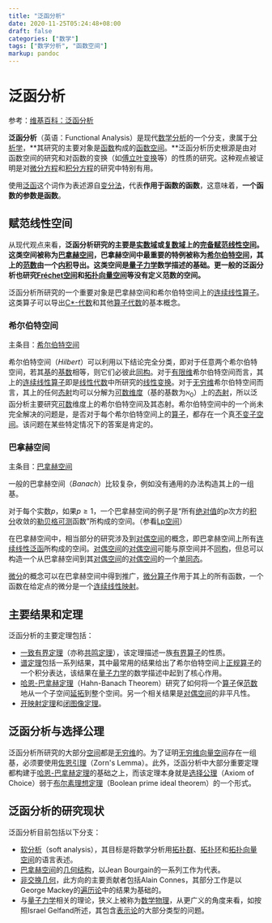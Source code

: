 ```yaml
---
title: "泛函分析"
date: 2020-11-25T05:24:48+08:00
draft: false
categories: ["数学"]
tags: ["数学分析", "函数空间"]
markup: pandoc
---
```

# 泛函分析

参考：[维基百科：泛函分析](https://zh.wikipedia.org/wiki/泛函分析)

**泛函分析**（英语：Functional Analysis）是现代[数学分析](https://zh.wikipedia.org/wiki/数学分析)的一个分支，隶属于[分析学](https://zh.wikipedia.org/wiki/分析学)，**其研究的主要对象是[函数](https://zh.wikipedia.org/wiki/函数)构成的[函数空间](https://zh.wikipedia.org/wiki/函数空间)。**泛函分析历史根源是由对函数空间的研究和对函数的变换（如[傅立叶变换](https://zh.wikipedia.org/wiki/傅立叶变换)等）的性质的研究。这种观点被证明是对[微分方程](https://zh.wikipedia.org/wiki/微分方程)和[积分方程](https://zh.wikipedia.org/wiki/积分方程)的研究中特别有用。

使用[泛函](https://zh.wikipedia.org/wiki/泛函)这个词作为表述源自[变分法](https://zh.wikipedia.org/wiki/变分法)，代表**作用于函数的函数**，这意味着，**一个函数的参数是函数**。

## 赋范线性空间

从现代观点来看，**泛函分析研究的主要是[实数域](https://zh.wikipedia.org/wiki/实数域)或[复数域](https://zh.wikipedia.org/wiki/复数域)上的[完备](https://zh.wikipedia.org/wiki/完备)[赋范线性空间](https://zh.wikipedia.org/wiki/赋范线性空间)。这类空间被称为[巴拿赫空间](https://zh.wikipedia.org/wiki/巴拿赫空间)，巴拿赫空间中最重要的特例被称为[希尔伯特空间](https://zh.wikipedia.org/wiki/希尔伯特空间)，其上的[范数](https://zh.wikipedia.org/wiki/范数)由一个[内积](https://zh.wikipedia.org/wiki/内积)导出。这类空间是[量子力学](https://zh.wikipedia.org/wiki/量子力学)数学描述的基础。更一般的泛函分析也研究[Fréchet空间](https://zh.wikipedia.org/w/index.php?title=Fréchet空间&action=edit&redlink=1)和[拓扑向量空间](https://zh.wikipedia.org/wiki/拓扑向量空间)等没有定义范数的空间。**

泛函分析所研究的一个重要对象是巴拿赫空间和希尔伯特空间上的[连续](https://zh.wikipedia.org/wiki/连续)[线性算子](https://zh.wikipedia.org/wiki/线性算子)。这类算子可以导出[C*-代数](https://zh.wikipedia.org/wiki/C*-代数)和其他[算子代数](https://zh.wikipedia.org/w/index.php?title=算子代数&action=edit&redlink=1)的基本概念。

### 希尔伯特空间

主条目：[希尔伯特空间](https://zh.wikipedia.org/wiki/希尔伯特空间)

希尔伯特空间（*Hilbert*）可以利用以下结论完全分类，即对于任意两个希尔伯特空间，若其[基](https://zh.wikipedia.org/wiki/基)的[基数](https://zh.wikipedia.org/wiki/基数)相等，则它们必彼此[同构](https://zh.wikipedia.org/wiki/同构)。对于[有限维](https://zh.wikipedia.org/w/index.php?title=有限维&action=edit&redlink=1)希尔伯特空间而言，其上的[连续](https://zh.wikipedia.org/wiki/连续)[线性算子](https://zh.wikipedia.org/wiki/线性算子)即是[线性代数](https://zh.wikipedia.org/wiki/线性代数)中所研究的[线性变换](https://zh.wikipedia.org/wiki/线性变换)。对于[无穷维](https://zh.wikipedia.org/w/index.php?title=无穷维&action=edit&redlink=1)希尔伯特空间而言，其上的任何[态射](https://zh.wikipedia.org/wiki/态射)均可以分解为[可数](https://zh.wikipedia.org/wiki/可数)[维度](https://zh.wikipedia.org/wiki/维度)（基的基数为$\displaystyle \aleph _{0}$）上的[态射](https://zh.wikipedia.org/wiki/态射)，所以泛函分析主要研究[可数](https://zh.wikipedia.org/wiki/可数)维度上的希尔伯特空间及其态射。希尔伯特空间中的一个尚未完全解决的问题是，是否对于每个希尔伯特空间上的[算子](https://zh.wikipedia.org/wiki/算子)，都存在一个真[不变子空间](https://zh.wikipedia.org/wiki/不变子空间)。该问题在某些特定情况下的答案是肯定的。

### 巴拿赫空间

主条目：[巴拿赫空间](https://zh.wikipedia.org/wiki/巴拿赫空间)

一般的巴拿赫空间（*Banach*）比较复杂，例如没有通用的办法构造其上的一组基。

对于每个实数$\displaystyle p$，如果$\displaystyle p\geq 1$，一个巴拿赫空间的例子是“所有[绝对值](https://zh.wikipedia.org/wiki/绝对值)的$\displaystyle p$次方的[积分](https://zh.wikipedia.org/wiki/积分)收敛的[勒贝格可测](https://zh.wikipedia.org/wiki/勒贝格可测)函数”所构成的空间。（参看[Lp空间](https://zh.wikipedia.org/wiki/Lp空间)）

在巴拿赫空间中，相当部分的研究涉及到[对偶空间](https://zh.wikipedia.org/wiki/对偶空间)的概念，即巴拿赫空间上所有[连续](https://zh.wikipedia.org/wiki/连续)[线性泛函](https://zh.wikipedia.org/wiki/线性泛函)所构成的空间。[对偶空间](https://zh.wikipedia.org/wiki/对偶空间)的[对偶空间](https://zh.wikipedia.org/wiki/对偶空间)可能与原空间并不[同构](https://zh.wikipedia.org/wiki/同构)，但总可以构造一个从巴拿赫空间到其[对偶空间](https://zh.wikipedia.org/wiki/对偶空间)的[对偶空间](https://zh.wikipedia.org/wiki/对偶空间)的一个[单同态](https://zh.wikipedia.org/wiki/单同态)。

[微分](https://zh.wikipedia.org/wiki/微分)的概念可以在巴拿赫空间中得到推广，[微分](https://zh.wikipedia.org/wiki/微分)[算子](https://zh.wikipedia.org/wiki/算子)作用于其上的所有函数，一个函数在给定点的微分是一个[连续](https://zh.wikipedia.org/wiki/连续)[线性映射](https://zh.wikipedia.org/wiki/线性映射)。

## 主要结果和定理

泛函分析的主要定理包括：

- [一致有界定理](https://zh.wikipedia.org/wiki/一致有界定理)（亦称[共鸣定理](https://zh.wikipedia.org/wiki/共鸣定理)），该定理描述一族[有界算子](https://zh.wikipedia.org/wiki/有界算子)的性质。
- [谱定理](https://zh.wikipedia.org/wiki/谱定理)包括一系列结果，其中最常用的结果给出了希尔伯特空间上[正规算子](https://zh.wikipedia.org/wiki/正规算子)的一个积分表达，该结果在[量子力学](https://zh.wikipedia.org/wiki/量子力学)的数学描述中起到了核心作用。
- [哈恩-巴拿赫定理](https://zh.wikipedia.org/wiki/哈恩-巴拿赫定理)（Hahn-Banach Theorem）研究了如何将一个[算子](https://zh.wikipedia.org/wiki/算子)保[范数](https://zh.wikipedia.org/wiki/范数)地从一个子空间[延拓](https://zh.wikipedia.org/w/index.php?title=延拓&action=edit&redlink=1)到整个空间。另一个相关结果是[对偶空间](https://zh.wikipedia.org/wiki/对偶空间)的非平凡性。
- [开映射定理](https://zh.wikipedia.org/wiki/开映射定理)和[闭图像定理](https://zh.wikipedia.org/wiki/闭图像定理)。

## 泛函分析与选择公理

泛函分析所研究的大部分[空间](https://zh.wikipedia.org/wiki/空间)都是[无穷维](https://zh.wikipedia.org/w/index.php?title=无穷维&action=edit&redlink=1)的。为了证明[无穷维](https://zh.wikipedia.org/w/index.php?title=无穷维&action=edit&redlink=1)[向量空间](https://zh.wikipedia.org/wiki/向量空间)存在一组基，必须要使用[佐恩引理](https://zh.wikipedia.org/wiki/佐恩引理)（Zorn's Lemma）。此外，泛函分析中大部分重要定理都构建于[哈恩-巴拿赫定理](https://zh.wikipedia.org/wiki/哈恩-巴拿赫定理)的基础之上，而该定理本身就是[选择公理](https://zh.wikipedia.org/wiki/选择公理)（Axiom of Choice）弱于[布尔素理想定理](https://zh.wikipedia.org/wiki/布尔素理想定理)（Boolean prime ideal theorem）的一个形式。

## 泛函分析的研究现状

泛函分析目前包括以下分支：

- [软分析](https://zh.wikipedia.org/w/index.php?title=软分析&action=edit&redlink=1)（soft analysis），其目标是将数学分析用[拓扑群](https://zh.wikipedia.org/wiki/拓扑群)、[拓扑环](https://zh.wikipedia.org/w/index.php?title=拓扑环&action=edit&redlink=1)和[拓扑向量空间](https://zh.wikipedia.org/wiki/拓扑向量空间)的语言表述。
- [巴拿赫空间](https://zh.wikipedia.org/wiki/巴拿赫空间)的[几何结构](https://zh.wikipedia.org/w/index.php?title=几何结构&action=edit&redlink=1)，以Jean Bourgain的一系列工作为代表。
- [非交换几何](https://zh.wikipedia.org/wiki/非交換幾何)，此方向的主要贡献者包括Alain Connes，其部分工作是以George Mackey的[遍历论](https://zh.wikipedia.org/wiki/遍历论)中的结果为基础的。
- 与[量子力学](https://zh.wikipedia.org/wiki/量子力学)相关的理论，狭义上被称为[数学物理](https://zh.wikipedia.org/wiki/数学物理)，从更广义的角度来看，如按照Israel Gelfand所述，其包含[表示论](https://zh.wikipedia.org/wiki/表示论)的大部分类型的问题。

